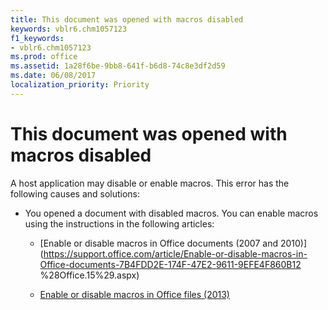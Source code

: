 ```yaml
---
title: This document was opened with macros disabled
keywords: vblr6.chm1057123
f1_keywords:
- vblr6.chm1057123
ms.prod: office
ms.assetid: 1a28f6be-9bb8-641f-b6d8-74c8e3df2d59
ms.date: 06/08/2017
localization_priority: Priority
---
```



# This document was opened with macros disabled

A host application may disable or enable macros. This error has the following causes and solutions:

- You opened a document with disabled macros. You can enable macros using the instructions in the following articles:
    
  - [Enable or disable macros in Office documents (2007 and 2010)](https://support.office.com/article/Enable-or-disable-macros-in-Office-documents-7B4FDD2E-174F-47E2-9611-9EFE4F860B12 %28Office.15%29.aspx)
    
  - [Enable or disable macros in Office files (2013)](https://support.office.com/article/Enable-or-disable-macros-in-Office-files-12B036FD-D140-4E74-B45E-16FED1A7E5C6%28Office.15%29.aspx)
    

